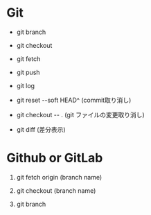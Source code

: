 # Git
- git branch 

- git checkout

- git fetch

- git push

- git log

- git reset --soft HEAD^ (commit取り消し)

- git checkout -- . (git ファイルの変更取り消し)

- git diff (差分表示)


# Github or GitLab

1. git fetch origin (branch name)

2. git checkout (branch name)

3. git branch
